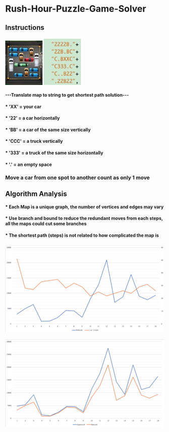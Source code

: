 # Rush-Hour-Puzzle-Game-Solver
##  Instructions
### ![](https://github.com/nickee1942/Rush-Hour-Puzzle-Game-Solver/blob/master/Image/map.png)  ![](https://github.com/nickee1942/Rush-Hour-Puzzle-Game-Solver/blob/master/Image/string.jpg)
#### ---Translate map to string to get shortest path solution---
#### * 'XX' = your car
#### * '22' = a car horizontally
#### * 'BB' = a car of the same size vertically
#### * 'CCC' = a truck vertically
#### * '333' = a truck of the same size horizontally
#### * '.' = an empty space
### Move a car from one spot to another count as only 1 move
## Algorithm Analysis
#### * Each Map is a unique graph, the number of vertices and edges may vary
#### * Use branch and bound to reduce the redundant moves from each steps, all the maps could cut some branches
#### * The shortest path (steps) is not related to how complicated the map is
### ![](https://github.com/nickee1942/Rush-Hour-Puzzle-Game-Solver/blob/master/Image/RelationReduced%26shortest.png) 
![](https://github.com/nickee1942/Rush-Hour-Puzzle-Game-Solver/blob/master/Image/WholeVSreduced.png)


